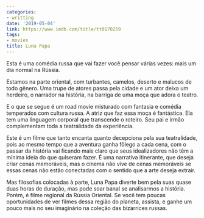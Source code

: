 ```yaml
---
categories:
- writting
date: '2019-05-04'
link: https://www.imdb.com/title/tt0170259
tags:
- movies
title: Luna Papa
---
```


Esta é uma comédia russa que vai fazer você pensar várias vezes: mais um dia normal na Rússia.

Estamos na parte oriental, com turbantes, camelos, deserto e malucos de todo gênero. Uma trupe de atores passa pela cidade e um ator deixa um herdeiro, o narrador na história, na barriga de uma moça que adora o teatro.

E o que se segue é um road movie misturado com fantasia e comédia temperados com cultura russa. A atriz que faz essa moça é fantástica. Ela tem uma linguagem corporal que transcende o roteiro. Seu pai e irmão complementam toda a teatralidade da experiência.

Este é um filme que tanto encanta quanto decepciona pela sua teatralidade, pois ao mesmo tempo que a aventura ganha fôlego a cada cena, com o passar da história vai ficando mais claro que seus idealizadores não têm a mínima ideia do que quiseram fazer. É uma narrativa itinerante, que deseja criar cenas memoráveis, mas o cinema não vive de cenas memoráveis se essas cenas não estão conectadas com o sentido que a arte deseja extrair.

Mas filosofias colocadas à parte, Luna Papa diverte bem pela suas quase duas horas de duração, mas pode soar banal se analisarmos a história. Porém, é filme regional da Rússia Oriental. Se você tem poucas oportunidades de ver filmes dessa região do planeta, assista, e ganhe um pouco mais no seu imaginário na coleção das bizarrices russas.
